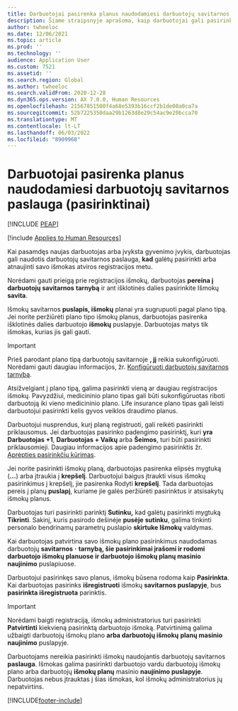 ```yaml
---
title: Darbuotojai pasirenka planus naudodamiesi darbuotojų savitarnos paslauga (pasirinktinai)
description: Šiame straipsnyje aprašoma, kaip darbuotojai gali pasirinkti arba atnaujinti savo išmokas.
author: twheeloc
ms.date: 12/06/2021
ms.topic: article
ms.prod: ''
ms.technology: ''
audience: Application User
ms.custom: 7521
ms.assetid: ''
ms.search.region: Global
ms.author: twheeloc
ms.search.validFrom: 2020-12-28
ms.dyn365.ops.version: AX 7.0.0, Human Resources
ms.openlocfilehash: 21567851500f4a68e5393b16ccf2b1de00a0ca7a
ms.sourcegitcommit: 52b7225350daa29b1263d8e29c54ac9e20bcca70
ms.translationtype: MT
ms.contentlocale: lt-LT
ms.lasthandoff: 06/03/2022
ms.locfileid: "8909968"
---
```

# <a name="employees-select-plans-by-using-employee-self-service-optional"></a>Darbuotojai pasirenka planus naudodamiesi darbuotojų savitarnos paslauga (pasirinktinai)


[!INCLUDE [PEAP](../includes/peap-2.md)]

[!include [Applies to Human Resources](../includes/applies-to-hr.md)]

Kai pasamdęs naujas darbuotojas arba įvyksta gyvenimo įvykis, darbuotojas gali naudotis darbuotojų savitarnos paslauga, **kad** galėtų pasirinkti arba atnaujinti savo išmokas atviros registracijos metu.

Norėdami gauti prieigą prie registracijos išmokų, darbuotojas **pereina į darbuotojų savitarnos** **tarnybą** ir ant išklotinės dalies pasirinkite Išmokų **savita**.

Išmokų savitarnos **puslapis, išmokų** planai yra sugrupuoti pagal plano tipą. Jei norite peržiūrėti plano tipo išmokų planus, darbuotojas pasirenka išklotinės dalies darbuotojo **išmokų** puslapyje. Darbuotojas matys tik išmokas, kurias jis gali gauti.

> [!IMPORTANT]
> Prieš parodant plano tipą darbuotojų savitarnoje **, jį** reikia sukonfigūruoti. Norėdami gauti daugiau informacijos, žr. [Konfigūruoti darbuotojų savitarnos tarnybą](/dynamics365/human-resources/hr-benefits-setup-employee-self-service).

Atsižvelgiant į plano tipą, galima pasirinkti vieną ar daugiau registracijos išmokų. Pavyzdžiui, medicininio plano tipas gali būti sukonfigūruotas riboti darbuotoją iki vieno medicininio plano. Life insurance plano tipas gali leisti darbuotojui pasirinkti kelis gyvos veiklos draudimo planus.

Darbuotojui nusprendus, kurį planą registruoti, gali reikėti pasirinkti priklausomus. Jei darbuotojas pasirinko padengimo pasirinktį, kuri **yra Darbuotojas +1**, **Darbuotojas + Vaikų** arba **Šeimos**, turi būti pasirinkti priklausomieji. Daugiau informacijos apie padengimo pasirinktis žr. [Aprėpties pasirinkčių kūrimas](/dynamics365/human-resources/hr-benefits-setup-coverage-options).

Jei norite pasirinkti išmokų planą, darbuotojas pasirenka elipsės mygtuką (**...**) arba įtraukia į **krepšelį**. Darbuotojui baigus įtraukti visus išmokų pasirinkimus į krepšelį, jie pasirenka Rodyti **krepšelį**. Tada darbuotojas pereis į planų **puslapį**, kuriame jie galės peržiūrėti pasirinktus ir atsisakytų išmokų planus.

Darbuotojas turi pasirinkti parinktį **Sutinku,** kad galėtų pasirinkti mygtuką **Tikrinti**. Sakinį, kuris pasirodo dešinėje **pusėje** **sutinku**, galima tinkinti personalo bendrinamų parametrų puslapio **skirtuke Išmokų** valdymas.

Kai darbuotojas patvirtina savo išmokų plano pasirinkimus naudodamas darbuotojų **savitarnos** **·** **tarnybą, šie pasirinkimai įrašomi ir rodomi darbuotojo išmokų planuose ir darbuotojo išmokų planų masinio naujinimo** puslapiuose.

Darbuotojui pasirinkęs savo planus, išmokų būsena rodoma kaip **Pasirinkta**. Kai darbuotojas pasirinks **išregistruoti** išmokų **savitarnos puslapyje**, bus **pasirinkta išregistruota** parinktis.

> [!IMPORTANT]
> Norėdami baigti registraciją, išmokų administratorius turi pasirinkti **Patvirtinti** kiekvieną pasirinktą darbuotojo išmoką. Patvirtinimą galima užbaigti darbuotojų išmokų plano **arba darbuotojų išmokų** **planų masinio naujinimo** puslapyje.
>

Darbuotojams nereikia pasirinkti išmokų naudojantis darbuotojų savitarnos **paslauga**. Išmokas galima pasirinkti darbuotojo vardu darbuotojų išmokų plano arba darbuotojų **išmokų planų** masinio **naujinimo puslapyje**. Darbuotojas nebus įtrauktas į šias išmokas, kol išmokų administratorius jų nepatvirtins.

[!INCLUDE[footer-include](../includes/footer-banner.md)]
